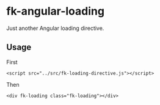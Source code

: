 # fk-angular-loading

Just another Angular loading directive.

## Usage

First
```
<script src="../src/fk-loading-directive.js"></script>
```

Then
```
<div fk-loading class="fk-loading"></div>
```